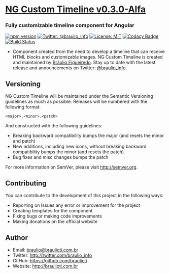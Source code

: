 # [NG Custom Timeline v0.3.0-Alfa](https://github.com/braulioti/ng-custom-timeline.git)
### Fully customizable timeline component for Angular

[![npm version](https://badge.fury.io/js/ng-custom-timeline.svg)](https://badge.fury.io/js/ng-custom-timeline)
[![Twitter: @braulio_info](https://img.shields.io/badge/contact-@braulio_info-blue.svg?style=flat)](https://twitter.com/braulio_info)
[![License: MIT](https://img.shields.io/badge/License-MIT-yellow.svg)](https://opensource.org/licenses/MIT)
[![Codacy Badge](https://api.codacy.com/project/badge/Grade/9aff6af8ff4b4a88902b7ed08a129d8c)](https://app.codacy.com/app/braulioti/ng-custom-timeline?utm_source=github.com&utm_medium=referral&utm_content=braulioti/ng-custom-timeline&utm_campaign=badger)
[![Build Status](https://travis-ci.org/braulioti/ng-custom-timeline.svg?branch=master)](https://travis-ci.org/braulioti/ng-custom-timeline)

- Component created from the need to develop a timeline that can receive HTML blocks and customizable images.
NG Custom Timeline is created and maintained by [Bráulio Figueiredo](http://braulioti.com.br).
Stay up to date with the latest release and announcements on Twitter:
[@braulio_info](http://twitter.com/braulio_info).

## Versioning

NG Custom Timeline will be maintained under the Semantic Versioning guidelines as much as possible.
Releases will be numbered with the following format:

`<major>.<minor>.<patch>`

And constructed with the following guidelines:

* Breaking backward compatibility bumps the major (and resets the minor and patch)
* New additions, including new icons, without breaking backward compatibility bumps the minor (and resets the patch)
* Bug fixes and misc changes bumps the patch

For more information on SemVer, please visit http://semver.org.

## Contributing

You can contribute to the development of this project in the following ways:

- Reporting on Issues any error or improvement for the project
- Creating templates for the component
- Fixing bugs or making code improvements
- Making donations on the official website

## Author
- Email: braulio@braulioti.com.br
- Twitter: http://twitter.com/braulio_info
- GitHub: https://github.com/braulioti
- Website: http://braulioti.com.br

